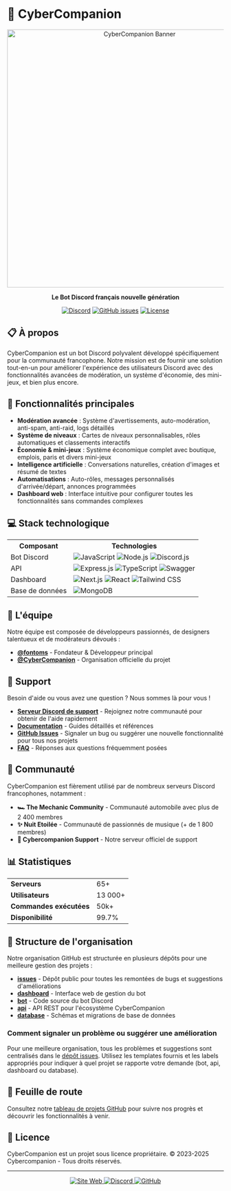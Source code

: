 # 🤖 CyberCompanion

<div align="center">
  <img src="https://cybercompanion.fr/banner.png" alt="CyberCompanion Banner" width="600px" />
  
  **Le Bot Discord français nouvelle génération**
  
  [![Discord](https://img.shields.io/discord/1040332225046134927?color=7289da&logo=discord&logoColor=white&label=Discord)](https://discord.gg/cybercompanion)
  [![GitHub issues](https://img.shields.io/github/issues/CyberCompanion/issues)](https://github.com/CyberCompanion/issues/issues)
  [![License](https://img.shields.io/badge/License-Propriétaire-red.svg)](LICENSE)
</div>

## 📋 À propos

CyberCompanion est un bot Discord polyvalent développé spécifiquement pour la communauté francophone. Notre mission est de fournir une solution tout-en-un pour améliorer l'expérience des utilisateurs Discord avec des fonctionnalités avancées de modération, un système d'économie, des mini-jeux, et bien plus encore.

## 🚀 Fonctionnalités principales

- **Modération avancée** : Système d'avertissements, auto-modération, anti-spam, anti-raid, logs détaillés
- **Système de niveaux** : Cartes de niveaux personnalisables, rôles automatiques et classements interactifs
- **Économie & mini-jeux** : Système économique complet avec boutique, emplois, paris et divers mini-jeux
- **Intelligence artificielle** : Conversations naturelles, création d'images et résumé de textes
- **Automatisations** : Auto-rôles, messages personnalisés d'arrivée/départ, annonces programmées
- **Dashboard web** : Interface intuitive pour configurer toutes les fonctionnalités sans commandes complexes

## 💻 Stack technologique

<div align="center">
  <table>
    <tr>
      <th>Composant</th>
      <th>Technologies</th>
    </tr>
    <tr>
      <td>Bot Discord</td>
      <td>
        <img src="https://img.shields.io/badge/JavaScript-F7DF1E?style=for-the-badge&logo=javascript&logoColor=black" alt="JavaScript" />
        <img src="https://img.shields.io/badge/Node.js-339933?style=for-the-badge&logo=node.js&logoColor=white" alt="Node.js" />
        <img src="https://img.shields.io/badge/Discord.js-5865F2?style=for-the-badge&logo=discord&logoColor=white" alt="Discord.js" />
      </td>
    </tr>
    <tr>
      <td>API</td>
      <td>
        <img src="https://img.shields.io/badge/Express.js-000000?style=for-the-badge&logo=express&logoColor=white" alt="Express.js" />
        <img src="https://img.shields.io/badge/TypeScript-3178C6?style=for-the-badge&logo=typescript&logoColor=white" alt="TypeScript" />
        <img src="https://img.shields.io/badge/Swagger-85EA2D?style=for-the-badge&logo=swagger&logoColor=black" alt="Swagger" />
      </td>
    </tr>
    <tr>
      <td>Dashboard</td>
      <td>
        <img src="https://img.shields.io/badge/Next.js-000000?style=for-the-badge&logo=next.js&logoColor=white" alt="Next.js" />
        <img src="https://img.shields.io/badge/React-61DAFB?style=for-the-badge&logo=react&logoColor=black" alt="React" />
        <img src="https://img.shields.io/badge/Tailwind_CSS-38B2AC?style=for-the-badge&logo=tailwind-css&logoColor=white" alt="Tailwind CSS" />
      </td>
    </tr>
    <tr>
      <td>Base de données</td>
      <td>
        <img src="https://img.shields.io/badge/MongoDB-47A248?style=for-the-badge&logo=mongodb&logoColor=white" alt="MongoDB" />
      </td>
    </tr>
  </table>
</div>

## 👥 L'équipe

Notre équipe est composée de développeurs passionnés, de designers talentueux et de modérateurs dévoués :

- **[@fontoms](https://github.com/fontoms)** - Fondateur & Développeur principal
- **[@CyberCompanion](https://github.com/CyberCompanion)** - Organisation officielle du projet

## 🤝 Support

Besoin d'aide ou vous avez une question ? Nous sommes là pour vous !

- **[Serveur Discord de support](https://cybercompanion.fr/discord)** - Rejoignez notre communauté pour obtenir de l'aide rapidement
- **[Documentation](https://cybercompanion.fr/documentation)** - Guides détaillés et références
- **[GitHub Issues](https://github.com/CyberCompanion/issues)** - Signaler un bug ou suggérer une nouvelle fonctionnalité pour tous nos projets
- **[FAQ](https://cybercompanion.fr/faq)** - Réponses aux questions fréquemment posées

## 🌟 Communauté

CyberCompanion est fièrement utilisé par de nombreux serveurs Discord francophones, notamment :

- **🏎️ The Mechanic Community** - Communauté automobile avec plus de 2 400 membres
- **✨ Nuit Etoilée** - Communauté de passionnés de musique (+ de 1 800 membres)
- **🤖 Cybercompanion Support** - Notre serveur officiel de support

## 📊 Statistiques

<div align="center">
  <table>
    <tr>
      <td><strong>Serveurs</strong></td>
      <td>65+</td>
    </tr>
    <tr>
      <td><strong>Utilisateurs</strong></td>
      <td>13 000+</td>
    </tr>
    <tr>
      <td><strong>Commandes exécutées</strong></td>
      <td>50k+</td>
    </tr>
    <tr>
      <td><strong>Disponibilité</strong></td>
      <td>99.7%</td>
    </tr>
  </table>
</div>

## 🧩 Structure de l'organisation

Notre organisation GitHub est structurée en plusieurs dépôts pour une meilleure gestion des projets :

- **[issues](https://github.com/CyberCompanion/issues)** - Dépôt public pour toutes les remontées de bugs et suggestions d'améliorations
- **[dashboard](https://github.com/CyberCompanion/dashboard)** - Interface web de gestion du bot
- **[bot](https://github.com/CyberCompanion/bot)** - Code source du bot Discord
- **[api](https://github.com/CyberCompanion/api)** - API REST pour l'écosystème CyberCompanion
- **[database](https://github.com/CyberCompanion/database)** - Schémas et migrations de base de données

### Comment signaler un problème ou suggérer une amélioration

Pour une meilleure organisation, tous les problèmes et suggestions sont centralisés dans le [dépôt issues](https://github.com/CyberCompanion/issues). Utilisez les templates fournis et les labels appropriés pour indiquer à quel projet se rapporte votre demande (bot, api, dashboard ou database).

## 📝 Feuille de route

Consultez notre [tableau de projets GitHub](https://github.com/orgs/CyberCompanion/projects) pour suivre nos progrès et découvrir les fonctionnalités à venir.

## 📄 Licence

CyberCompanion est un projet sous licence propriétaire. © 2023-2025 Cybercompanion - Tous droits réservés.

---

<div align="center">
  <a href="https://cybercompanion.fr">
    <img src="https://img.shields.io/badge/Website-cybercompanion.fr-blue?style=for-the-badge" alt="Site Web" />
  </a>
  <a href="https://cybercompanion.fr/discord">
    <img src="https://img.shields.io/badge/Discord-Rejoindre-7289DA?style=for-the-badge&logo=discord&logoColor=white" alt="Discord" />
  </a>
  <a href="https://github.com/CyberCompanion">
    <img src="https://img.shields.io/badge/GitHub-Organisation-181717?style=for-the-badge&logo=github&logoColor=white" alt="GitHub" />
  </a>
</div>
